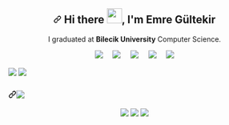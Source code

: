 <article class="markdown-body entry-content container-lg f5" itemprop="text"><h1 align="center"><a id="user-content--hi-there--im-emre-gültekir" class="anchor" aria-hidden="true" href="#-hi-there--im-emre-gültekir"><svg class="octicon octicon-link" viewBox="0 0 16 16" version="1.1" width="16" height="16" aria-hidden="true"><path fill-rule="evenodd" d="M7.775 3.275a.75.75 0 001.06 1.06l1.25-1.25a2 2 0 112.83 2.83l-2.5 2.5a2 2 0 01-2.83 0 .75.75 0 00-1.06 1.06 3.5 3.5 0 004.95 0l2.5-2.5a3.5 3.5 0 00-4.95-4.95l-1.25 1.25zm-4.69 9.64a2 2 0 010-2.83l2.5-2.5a2 2 0 012.83 0 .75.75 0 001.06-1.06 3.5 3.5 0 00-4.95 0l-2.5 2.5a3.5 3.5 0 004.95 4.95l1.25-1.25a.75.75 0 00-1.06-1.06l-1.25 1.25a2 2 0 01-2.83 0z"></path></svg></a> Hi there <a target="_blank" rel="noopener noreferrer" href="https://user-images.githubusercontent.com/53148314/120832912-d7576900-c569-11eb-8de9-71da3412c259.gif"><img src="https://user-images.githubusercontent.com/53148314/120832912-d7576900-c569-11eb-8de9-71da3412c259.gif" height="30" style="max-width:100%;"></a>, I'm Emre Gültekir</h1>
<p align="center">
  I graduated at <b>Bilecik University</b> Computer Science. 
</p>
<p align="center">
  <a href="https://gist.github.com/E-MRE"><img src="https://camo.githubusercontent.com/6e96db984bab2f5f10e0ab537f46844c9a5a94327d828604fb0731bf03c7cbae/68747470733a2f2f696d672e736869656c64732e696f2f62616467652f676973742d3130303030303f7374796c653d666f722d7468652d6261646765266c6f676f3d676974687562266c6f676f436f6c6f723d7768697465" data-canonical-src="https://img.shields.io/badge/gist-100000?style=for-the-badge&amp;logo=github&amp;logoColor=white" style="max-width:100%;"></a>&nbsp;&nbsp;&nbsp;&nbsp;
  <a href="https://play.google.com/store/apps/developer?id=gu+Ki+Games"><img src="https://user-images.githubusercontent.com/34197392/128646716-d7b715f0-eb9a-46cb-bfdf-4e067900bfea.png" data-canonical-src="https://img.shields.io/static/v1?label=GuKi_Games&message=<MESSAGE>&color=White" style="max-width:100%;"></a>&nbsp;&nbsp;&nbsp;&nbsp;
  <a href="https://www.linkedin.com/in/emre-gultekir/" rel="nofollow"><img src="https://camo.githubusercontent.com/a493f6833f99fb3c85788d6d9305e6b7a42b838e5ee5d138fd9a8214a7e77472/68747470733a2f2f696d672e736869656c64732e696f2f62616467652f6c696e6b6564696e2d2532333030373742352e7376673f267374796c653d666f722d7468652d6261646765266c6f676f3d6c696e6b6564696e266c6f676f436f6c6f723d7768697465" data-canonical-src="https://img.shields.io/badge/linkedin-%230077B5.svg?&amp;style=for-the-badge&amp;logo=linkedin&amp;logoColor=white" style="max-width:100%;"></a>&nbsp;&nbsp;&nbsp;&nbsp;
 <a href="mailto:emrfr_545@hotmail.com"><img src="https://camo.githubusercontent.com/48459aeb605af13fd3870f37097997d2fb54fa6d37b924b514ea4aa81a64403e/68747470733a2f2f696d672e736869656c64732e696f2f62616467652f4f75746c6f6f6b2d3030373844342e7376673f267374796c653d666f722d7468652d6261646765266c6f676f3d6d6963726f736f66742532306f75746c6f6f6b266c6f676f436f6c6f723d7768697465" data-canonical-src="https://img.shields.io/badge/Outlook-0078D4.svg?&amp;style=for-the-badge&amp;logo=microsoft%20outlook&amp;logoColor=white" style="max-width:100%;"></a>&nbsp;&nbsp;&nbsp;&nbsp;
  <a href="#"><img src="https://estruyf-github.azurewebsites.net/api/VisitorHit?user=e-mre&amp;countColor=%237B1E7A" data-canonical-src="https://estruyf-github.azurewebsites.net/api/VisitorHit?user=e-mre&amp;countColor=%237B1E7A" style="max-width:100%;"></a>
</p>
<p><a href="https://github.com/e-mre"><img align="center" src="https://github-readme-stats.vercel.app/api?username=e-mre&show_icons=true&theme=radical" data-canonical-src="https://github-readme-stats.vercel.app/api?username=e-mre&show_icons=true&theme=radical" style="max-width:100%;"></a>
<a href="https://github.com/e-mre"><img align="center" src="https://github-readme-stats.vercel.app/api/top-langs/?username=e-mre&layout=compact" data-canonical-src="https://github-readme-stats.vercel.app/api/top-langs/?username=e-mre&layout=compact" style="max-width:100%;"></a></p>
<h2><a id="" class="anchor" aria-hidden="true" href="#"><svg class="octicon octicon-link" viewBox="0 0 16 16" version="1.1" width="16" height="16" aria-hidden="true"><path fill-rule="evenodd" d="M7.775 3.275a.75.75 0 001.06 1.06l1.25-1.25a2 2 0 112.83 2.83l-2.5 2.5a2 2 0 01-2.83 0 .75.75 0 00-1.06 1.06 3.5 3.5 0 004.95 0l2.5-2.5a3.5 3.5 0 00-4.95-4.95l-1.25 1.25zm-4.69 9.64a2 2 0 010-2.83l2.5-2.5a2 2 0 012.83 0 .75.75 0 001.06-1.06 3.5 3.5 0 00-4.95 0l-2.5 2.5a3.5 3.5 0 004.95 4.95l1.25-1.25a.75.75 0 00-1.06-1.06l-1.25 1.25a2 2 0 01-2.83 0z"></path></svg></a><a href="https://github.com/e-mre?tab=repositories"><img src="https://camo.githubusercontent.com/df1432e749ac5b21408c5750bde768500891ba680829f0afa6ee515d8aa59ce5/68747470733a2f2f696d672e736869656c64732e696f2f62616467652f49276d20776f726b696e67206f6e2d3130303030303f7374796c653d666f722d7468652d6261646765266c6f676f3d676974687562266c6f676f436f6c6f723d7768697465" data-canonical-src="https://img.shields.io/badge/I'm working on-100000?style=for-the-badge&amp;logo=github&amp;logoColor=white" style="max-width:100%;"></a></h2>
<p align="center">
<a href="https://github.com/E-MRE/guki_core"><img align="center" src="https://github-readme-stats.vercel.app/api/pin/?username=e-mre&repo=guki_core" data-canonical-src="https://github-readme-stats.vercel.app/api/pin/?username=e-mre&repo=guki_core" style="max-width:100%;"></a>
  <a href="https://github.com/E-MRE/react-hrms"><img align="center" src="https://github-readme-stats.vercel.app/api/pin/?username=e-mre&repo=react-hrms" data-canonical-src="https://github-readme-stats.vercel.app/api/pin/?username=e-mre&repo=react-hrms" style="max-width:100%;"></a>
  <a href="https://github.com/E-MRE/ReCapProject"><img align="center" src="https://github-readme-stats.vercel.app/api/pin/?username=e-mre&repo=ReCapProject" data-canonical-src="https://github-readme-stats.vercel.app/api/pin/?username=e-mre&repo=ReCapProject" style="max-width:100%;"></a>
</p>
</article>
